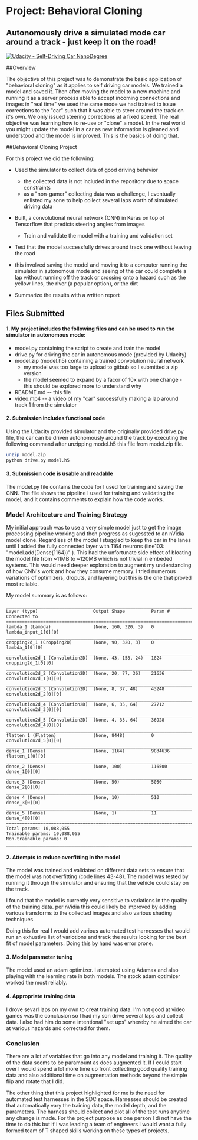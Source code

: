 # Project: Behavioral Cloning
## Autonomously drive a simulated mode car around a track - just keep it on the road!

[![Udacity - Self-Driving Car NanoDegree](https://s3.amazonaws.com/udacity-sdc/github/shield-carnd.svg)](http://www.udacity.com/drive)

##Overview

The objective of this project was to demonstrate the basic application of "behavioral cloning" as it applies to self driving car models. We trained a model and saved it. Then after moving the model to a new machine and running it as a server process able to accept incoming connections and images in "real time" we used the same mode we had trained to issue corrections to the "car" such that it was able to steer around the track on it's own. We only issued steering corrections at a fixed speed. The real objective was learning how to re-use or "clone" a model. In the real world you might update the model in a car as new information is gleaned and understood and the model is improved. This is the basics of doing that. 

##Behavioral Cloning Project

For this project we did the following:

* Used the simulator to collect data of good driving behavior
	* the collected data is not included in the repository due to space constraints
	* as a "non-gamer" collecting data was a challenge, I eventually enlisted my sone to help collect several laps worth of simulated driving data

* Built, a convolutional neural network (CNN) in Keras on top of Tensorflow that predicts steering angles from images
	* Train and validate the model with a training and validation set

* Test that the model successfully drives around track one without leaving the road
* 	this involved saving the model and moving it to a computer running the simulator in autonomous mode and seeing of the car could complete a lap without running off the track or crossing onto a hazard such as the yellow lines, the river (a popular option), or the dirt
* Summarize the results with a written report
 

## Files Submitted 

#### 1. My project includes the following files and can be used to run the simulator in autonomous mode: 

* model.py containing the script to create and train the model
* drive.py for driving the car in autonomous mode (provided by Udacity)
* model.zip (model.h5) containing a trained convolution neural network 
	* my model was too large to upload to gitbub so I submitted a zip version
	* the model seemed to expand by a facor of 10x with one change - this should be explored more to understand why
* README.md -- this file
* video.mp4 -- a video of my "car" successfully making a lap around track 1 from the simulator


#### 2. Submission includes functional code
Using the Udacity provided simulator and the originally provided drive.py file, the car can be driven autonomously around the track by executing the following command after unzipping model.h5 this file from model.zip file.

```sh
unzip model.zip
python drive.py model.h5
```

#### 3. Submission code is usable and readable

The model.py file contains the code for I used for training and saving the CNN. The file shows the pipeline I used for training and validating the model, and it contains comments to explain how the code works.

### Model Architecture and Training Strategy

My initial approach was to use a very simple model just to get the image processing pipeline working and then progress as sugessted to an nVidia model clone. Regardless of the model I stuggled to keep the car in the lanes until I added the fully connected layer with 1164 neurons (line103:  "model.add(Dense(1164))" ). This had the unfortunate side effect of bloating the model file from ~11MB to ~120MB which is not trivial in embeded systems. This would need deeper exploration to augment my understanding of how CNN's work and how they consume memory. I tried numerous variations of optimizers, droputs, and layering but this is the one that proved most reliable.

My model summary is as follows:

```
____________________________________________________________________________________________________
Layer (type)                     Output Shape          Param #     Connected to
====================================================================================================
lambda_1 (Lambda)                (None, 160, 320, 3)   0           lambda_input_1[0][0]
____________________________________________________________________________________________________
cropping2d_1 (Cropping2D)        (None, 90, 320, 3)    0           lambda_1[0][0]
____________________________________________________________________________________________________
convolution2d_1 (Convolution2D)  (None, 43, 158, 24)   1824        cropping2d_1[0][0]
____________________________________________________________________________________________________
convolution2d_2 (Convolution2D)  (None, 20, 77, 36)    21636       convolution2d_1[0][0]
____________________________________________________________________________________________________
convolution2d_3 (Convolution2D)  (None, 8, 37, 48)     43248       convolution2d_2[0][0]
____________________________________________________________________________________________________
convolution2d_4 (Convolution2D)  (None, 6, 35, 64)     27712       convolution2d_3[0][0]
____________________________________________________________________________________________________
convolution2d_5 (Convolution2D)  (None, 4, 33, 64)     36928       convolution2d_4[0][0]
____________________________________________________________________________________________________
flatten_1 (Flatten)              (None, 8448)          0           convolution2d_5[0][0]
____________________________________________________________________________________________________
dense_1 (Dense)                  (None, 1164)          9834636     flatten_1[0][0]
____________________________________________________________________________________________________
dense_2 (Dense)                  (None, 100)           116500      dense_1[0][0]
____________________________________________________________________________________________________
dense_3 (Dense)                  (None, 50)            5050        dense_2[0][0]
____________________________________________________________________________________________________
dense_4 (Dense)                  (None, 10)            510         dense_3[0][0]
____________________________________________________________________________________________________
dense_5 (Dense)                  (None, 1)             11          dense_4[0][0]
====================================================================================================
Total params: 10,088,055
Trainable params: 10,088,055
Non-trainable params: 0
____________________________________________________________________________________________________

```

#### 2. Attempts to reduce overfitting in the model

The model was trained and validated on different data sets to ensure that the model was not overfitting (code lines 43-48). The model was tested by running it through the simulator and ensuring that the vehicle could stay on the track. 

I found that the model is currently very sensitive to variations in the quality of the training data. per nVidia this could likely be improved by adding various transforms to the collected images and also various shading techniques. 

Doing this for real I would add various automated test harnesses that would run an exhustive list of variotions and track the results looking for the best fit of model parameters. Doing this by hand was error prone.

#### 3. Model parameter tuning

The model used an adam optimizer. I atempted using Adamax and also playing with the learning rate in both models. The stock adam optimizer worked the most reliably.

#### 4. Appropriate training data

I drove sevarl laps on my own to creat training data. I'm not good at video games was the conclusion so I had my son drive several laps and collect data. I also had him do some intentional "set ups" whereby he aimed the car at various hazards and corrected for them.

### Conclusion

There are a lot af variables that go into any model and training it. The quality of the data seems to be paramount as does augmented it. If I could start over I would spend a lot more time up front collecting good quality training data and also additional time on augmentation methods beyond the simple flip and rotate that I did. 

The other thing that this project highlighted for me is the need for automated test harnesses in the SDC space. Harnesses should be created that automatically vary the training data, the model depth, and the parameters. The harness should collect and plot all of the test runs anytime any change is made. For the project purpose as one person I di not have the time to do this but if i was leading a team of engineers I would want a fully formed team of T shaped skills working on these types of projects. 



